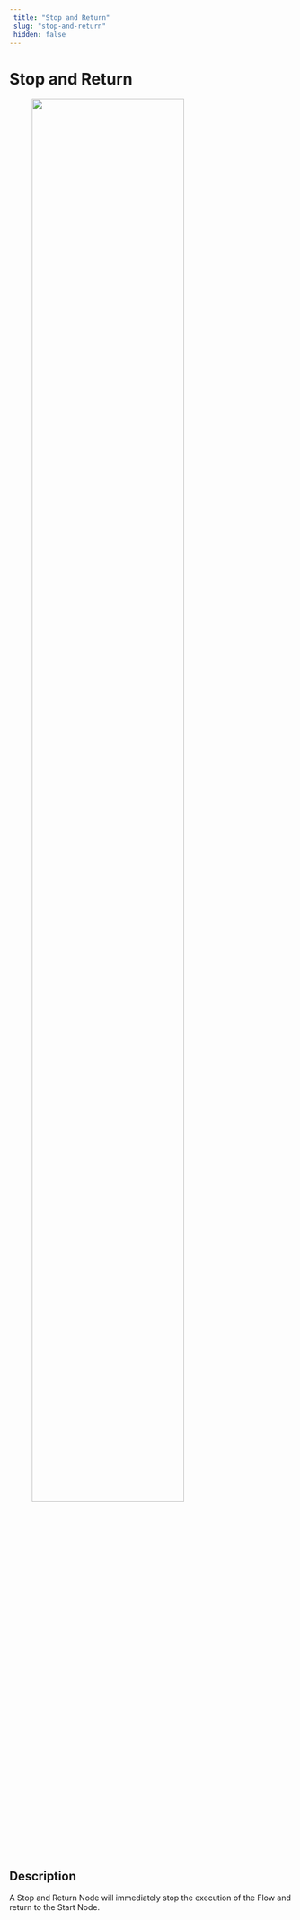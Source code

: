 ```yaml
---
 title: "Stop and Return" 
 slug: "stop-and-return" 
 hidden: false 
---
```

# Stop and Return

<figure>
  <img class="image-center" src="{{config.site_url}}ai/flow-nodes/images/logic/stop-and-return.png" width="80%" />
</figure>

## Description
<div class="divider"></div>

A Stop and Return Node will immediately stop the execution of the Flow and return to the Start Node.
